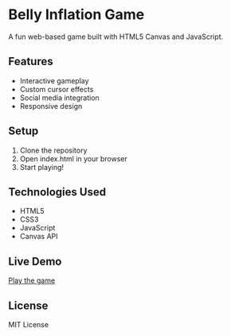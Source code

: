 # Belly Inflation Game

A fun web-based game built with HTML5 Canvas and JavaScript.

## Features
- Interactive gameplay
- Custom cursor effects
- Social media integration
- Responsive design

## Setup
1. Clone the repository
2. Open index.html in your browser
3. Start playing!

## Technologies Used
- HTML5
- CSS3
- JavaScript
- Canvas API

## Live Demo
[Play the game](your-github-pages-url-here)

## License
MIT License 